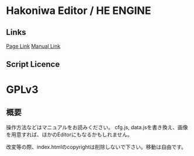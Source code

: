 Hakoniwa Editor / HE ENGINE
====
## Links
[Page Link](https://thenyutheta.github.io/HE/)
[Manual Link](https://thenyutheta.github.io/HE/manual.html)
## Script Licence
GPLv3
====
## 概要
操作方法などはマニュアルをお読みください。
cfg.js, data.jsを書き換え、画像を用意すれば、ほかのEditorにもなるかもしれません。

改変等の際、index.htmlのcopyrightは削除しないで下さい。移動は自由です。